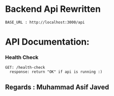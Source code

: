 # Backend Api Rewritten

`BASE_URL : http://localhost:3000/api`

API Documentation:
=================

### Health Check

```
GET: /health-check
  response: return "OK" if api is running :)
```
  
  ## Regards : Muhammad Asif Javed
